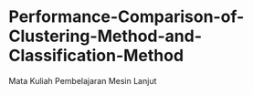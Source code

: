 # Performance-Comparison-of-Clustering-Method-and-Classification-Method
Mata Kuliah Pembelajaran Mesin Lanjut
